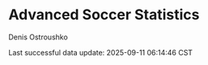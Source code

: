 # Advanced Soccer Statistics
Denis Ostroushko

<!-- gfm -->

Last successful data update: 2025-09-11 06:14:46 CST
